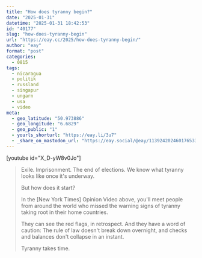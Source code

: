 ```yaml
---
title: "How does tyranny begin?"
date: "2025-01-31"
datetime: "2025-01-31 18:42:53"
id: "40177"
slug: "how-does-tyranny-begin"
url: "https://eay.cc/2025/how-does-tyranny-begin/"
author: "eay"
format: "post"
categories:
  - 0815
tags:
  - nicaragua
  - politik
  - russland
  - singapur
  - ungarn
  - usa
  - video
meta:
  - geo_latitude: "50.973886"
  - geo_longitude: "6.6829"
  - geo_public: "1"
  - yourls_shorturl: "https://eay.li/3u7"
  - _share_on_mastodon_url: "https://eay.social/@eay/113924202460176533"
---
```


\[youtube id="X\_D-yW8v0Jo"\]

> Exile. Imprisonment. The end of elections. We know what tyranny looks like once it's underway.
> 
> But how does it start?
> 
> In the \[New York Times\] Opinion Video above, you'll meet people from around the world who missed the warning signs of tyranny taking root in their home countries.
> 
> They can see the red flags, in retrospect. And they have a word of caution: The rule of law doesn't break down overnight, and checks and balances don't collapse in an instant.
> 
> Tyranny takes time.
